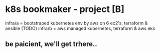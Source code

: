 # k8s bookmaker - project [B]

infra/a = bootstraped kubernetes env by aws on 6 ec2's, terraform & ansible (TODO)
infra/b = aws managed kubernetes, terraform & aws eks

## be paicient, we'll get trhere..